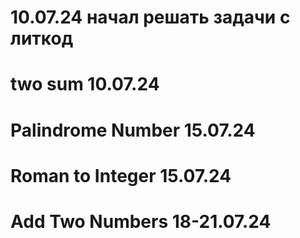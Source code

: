 # 10.07.24 начал рeшать задачи с литкод

# two sum 10.07.24
# Palindrome Number 15.07.24
# Roman to Integer 15.07.24
# Add Two Numbers 18-21.07.24

